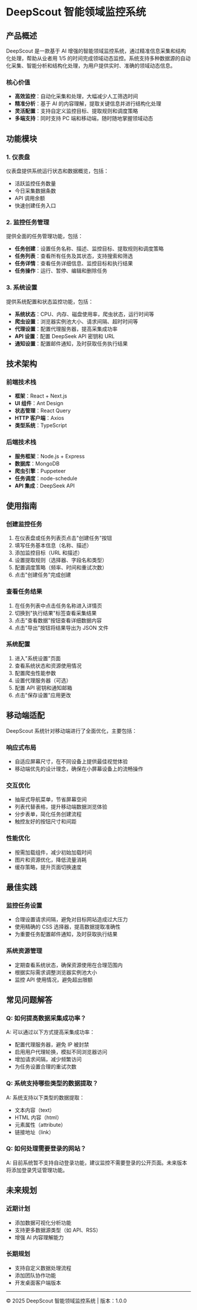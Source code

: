 # DeepScout 智能领域监控系统

## 产品概述

DeepScout 是一款基于 AI 增强的智能领域监控系统，通过精准信息采集和结构化处理，帮助从业者用 1/5 的时间完成领域动态监控。系统支持多种数据源的自动化采集、智能分析和结构化处理，为用户提供实时、准确的领域动态信息。

### 核心价值

- **高效监控**：自动化采集和处理，大幅减少人工筛选时间
- **精准分析**：基于 AI 的内容理解，提取关键信息并进行结构化处理
- **灵活配置**：支持自定义监控目标、提取规则和调度策略
- **多端支持**：同时支持 PC 端和移动端，随时随地掌握领域动态

## 功能模块

### 1. 仪表盘

仪表盘提供系统运行状态和数据概览，包括：

- 活跃监控任务数量
- 今日采集数据条数
- API 调用余额
- 快速创建任务入口

### 2. 监控任务管理

提供全面的任务管理功能，包括：

- **任务创建**：设置任务名称、描述、监控目标、提取规则和调度策略
- **任务列表**：查看所有任务及其状态，支持搜索和筛选
- **任务详情**：查看任务详细信息、监控目标和执行结果
- **任务操作**：运行、暂停、编辑和删除任务

### 3. 系统设置

提供系统配置和状态监控功能，包括：

- **系统状态**：CPU、内存、磁盘使用率，爬虫状态，运行时间等
- **爬虫设置**：浏览器实例池大小、请求间隔、超时时间等
- **代理设置**：配置代理服务器，提高采集成功率
- **API 设置**：配置 DeepSeek API 密钥和 URL
- **通知设置**：配置邮件通知，及时获取任务执行结果

## 技术架构

### 前端技术栈

- **框架**：React + Next.js
- **UI 组件**：Ant Design
- **状态管理**：React Query
- **HTTP 客户端**：Axios
- **类型系统**：TypeScript

### 后端技术栈

- **服务框架**：Node.js + Express
- **数据库**：MongoDB
- **爬虫引擎**：Puppeteer
- **任务调度**：node-schedule
- **API 集成**：DeepSeek API

## 使用指南

### 创建监控任务

1. 在仪表盘或任务列表页点击"创建任务"按钮
2. 填写任务基本信息（名称、描述）
3. 添加监控目标（URL 和描述）
4. 设置提取规则（选择器、字段名和类型）
5. 配置调度策略（频率、时间和重试次数）
6. 点击"创建任务"完成创建

### 查看任务结果

1. 在任务列表中点击任务名称进入详情页
2. 切换到"执行结果"标签查看采集结果
3. 点击"查看数据"按钮查看详细数据内容
4. 点击"导出"按钮将结果导出为 JSON 文件

### 系统配置

1. 进入"系统设置"页面
2. 查看系统状态和资源使用情况
3. 配置爬虫性能参数
4. 设置代理服务器（可选）
5. 配置 API 密钥和通知邮箱
6. 点击"保存设置"应用更改

## 移动端适配

DeepScout 系统针对移动端进行了全面优化，主要包括：

### 响应式布局

- 自适应屏幕尺寸，在不同设备上提供最佳视觉体验
- 移动端优先的设计理念，确保在小屏幕设备上的流畅操作

### 交互优化

- 抽屉式导航菜单，节省屏幕空间
- 列表代替表格，提升移动端数据浏览体验
- 分步表单，简化任务创建流程
- 触控友好的按钮尺寸和间距

### 性能优化

- 按需加载组件，减少初始加载时间
- 图片和资源优化，降低流量消耗
- 缓存策略，提升页面切换速度

## 最佳实践

### 监控任务设置

- 合理设置请求间隔，避免对目标网站造成过大压力
- 使用精确的 CSS 选择器，提高数据提取准确性
- 为重要任务配置邮件通知，及时获取执行结果

### 系统资源管理

- 定期查看系统状态，确保资源使用在合理范围内
- 根据实际需求调整浏览器实例池大小
- 监控 API 使用情况，避免超出限额

## 常见问题解答

### Q: 如何提高数据采集成功率？

A: 可以通过以下方式提高采集成功率：
- 配置代理服务器，避免 IP 被封禁
- 启用用户代理轮换，模拟不同浏览器访问
- 增加请求间隔，减少频繁访问
- 为任务设置合理的重试次数

### Q: 系统支持哪些类型的数据提取？

A: 系统支持以下类型的数据提取：
- 文本内容（text）
- HTML 内容（html）
- 元素属性（attribute）
- 链接地址（link）

### Q: 如何处理需要登录的网站？

A: 目前系统暂不支持自动登录功能，建议监控不需要登录的公开页面。未来版本将添加登录凭证管理功能。

## 未来规划

### 近期计划

- 添加数据可视化分析功能
- 支持更多数据源类型（如 API、RSS）
- 增强 AI 内容理解能力

### 长期规划

- 支持自定义数据处理流程
- 添加团队协作功能
- 开发桌面客户端版本

---

© 2025 DeepScout 智能领域监控系统 | 版本：1.0.0
